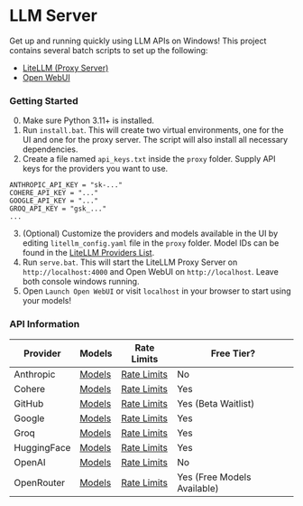 # LLM Server

Get up and running quickly using LLM APIs on Windows! This project contains several batch scripts to set up the following:
- [LiteLLM (Proxy Server)](https://docs.litellm.ai/)
- [Open WebUI](https://docs.openwebui.com/)

### Getting Started
0. Make sure Python 3.11+ is installed.
1. Run `install.bat`. This will create two virtual environments, one for the UI and one for the proxy server. The script will also install all necessary dependencies.
2. Create a file named `api_keys.txt` inside the `proxy` folder. Supply API keys for the providers you want to use.
```
ANTHROPIC_API_KEY = "sk-..."
COHERE_API_KEY = "..."
GOOGLE_API_KEY = "..."
GROQ_API_KEY = "gsk_..."
...
```
3. (Optional) Customize the providers and models available in the UI by editing `litellm_config.yaml` file in the `proxy` folder. Model IDs can be found in the [LiteLLM Providers List](https://docs.litellm.ai/docs/providers).
4. Run `serve.bat`. This will start the LiteLLM Proxy Server on `http://localhost:4000` and Open WebUI on `http://localhost`. Leave both console windows running.
5. Open `Launch Open WebUI` or visit `localhost` in your browser to start using your models!

### API Information

| Provider | Models | Rate Limits | Free Tier? |
|----------|--------|-------------|------------|
| Anthropic | [Models](https://docs.anthropic.com/en/docs/about-claude/models) | [Rate Limits](https://docs.anthropic.com/en/api/rate-limits) | No |
| Cohere | [Models](https://docs.cohere.com/docs/models) | [Rate Limits](https://docs.cohere.com/docs/rate-limits) | Yes |
| GitHub | [Models](https://github.com/marketplace/models) | [Rate Limits](https://docs.github.com/en/github-models/prototyping-with-ai-models#rate-limits) | Yes (Beta Waitlist) |
| Google | [Models](https://ai.google.dev/pricing) | [Rate Limits](https://ai.google.dev/pricing) | Yes |
| Groq | [Models](https://console.groq.com/docs/models) | [Rate Limits](https://console.groq.com/settings/limits) | Yes |
| HuggingFace | [Models](https://huggingface.co/models?inference=warm&pipeline_tag=text-generation) | [Rate Limits](https://huggingface.co/docs/api-inference/en/rate-limits) | Yes |
| OpenAI | [Models](https://platform.openai.com/docs/models) | [Rate Limits](https://platform.openai.com/docs/guides/rate-limits/free-tier-rate-limits) | No |
| OpenRouter | [Models](https://openrouter.ai/docs/models) | [Rate Limits](https://openrouter.ai/docs/limits) | Yes (Free Models Available) |